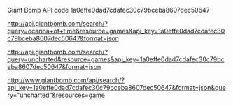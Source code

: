Giant Bomb API code
1a0effe0dad7cdafec30c79bceba8607dec50647

http://api.giantbomb.com/search/?query=ocarina+of+time&resource=games&api_key=1a0effe0dad7cdafec30c79bceba8607dec50647&format=json

http://api.giantbomb.com/search/?query=uncharted&resource=games&api_key=1a0effe0dad7cdafec30c79bceba8607dec50647&format=json

http://www.giantbomb.com/api/search/?api_key=1a0effe0dad7cdafec30c79bceba8607dec50647&format=json&query="uncharted"&resources=game
